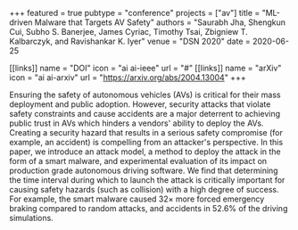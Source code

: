 +++
featured = true
pubtype = "conference"
projects = ["av"]
title = "ML-driven Malware that Targets AV Safety"
authors = "Saurabh Jha, Shengkun Cui, Subho S. Banerjee, James Cyriac, Timothy Tsai, Zbigniew T. Kalbarczyk, and Ravishankar K. Iyer"
venue = "DSN 2020"
date = 2020-06-25

[[links]]
  name = "DOI"
  icon = "ai ai-ieee"
  url = "#"
[[links]]
  name = "arXiv"
  icon = "ai ai-arxiv"
  url = "https://arxiv.org/abs/2004.13004"
+++

Ensuring the safety of autonomous vehicles (AVs) is critical for their mass deployment and public
adoption.  However, security attacks that violate safety constraints and cause accidents are a
major deterrent to achieving public trust in AVs which hinders a vendors' ability to deploy the AVs.
Creating a security hazard that results in a serious safety compromise (for example, an accident) is
compelling from an attacker's perspective. In this paper, we introduce an attack model, a method to
deploy the attack in the form of a smart malware, and experimental evaluation of its impact on
production grade autonomous driving software. We find that determining the time interval during
which to launch the attack is critically important for causing safety hazards (such as collision)
with a high degree of success. For example, the smart malware caused 32× more forced emergency
braking compared to random attacks, and accidents in 52.6% of the driving simulations.
